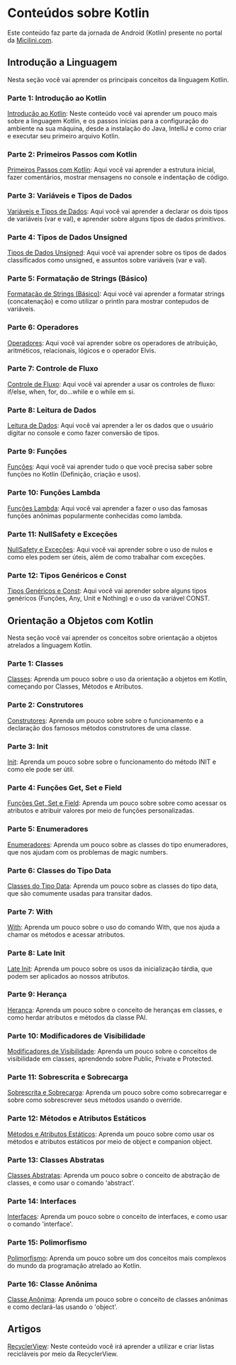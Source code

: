 # Conteúdos sobre Kotlin
Este conteúdo faz parte da jornada de Android (Kotlin) presente no portal da [Micilini.com](https://micilini.com/conteudos/android).

## Introdução a Linguagem

Nesta seção você vai aprender os principais conceitos da linguagem Kotlin.

### Parte 1: Introdução ao Kotlin
[Introdução ao Kotlin](https://micilini.com/conteudos/android/introducao-kotlin): Neste conteúdo você vai aprender um pouco mais sobre a linguagem Kotlin, e os passos inícias para a configuração do ambiente na sua máquina, desde a instalação do Java, IntelliJ e como criar e executar seu primeiro arquivo Kotlin.

### Parte 2: Primeiros Passos com Kotlin
[Primeiros Passos com Kotlin](https://micilini.com/conteudos/android/primeiros-passos): Aqui você vai aprender a estrutura inicial, fazer comentários, mostrar mensagens no console e indentação de código.

### Parte 3: Variáveis e Tipos de Dados
[Variáveis e Tipos de Dados](https://micilini.com/conteudos/android/variaveis-tipos-de-dados): Aqui você vai aprender a declarar os dois tipos de variáveis (var e val), e aprender sobre alguns tipos de dados primitivos.

### Parte 4: Tipos de Dados Unsigned
[Tipos de Dados Unsigned](https://micilini.com/conteudos/android/tipos-de-dados-unsigned): Aqui você vai aprender sobre os tipos de dados classificados como unsigned, e assuntos sobre variáveis (var e val).

### Parte 5: Formatação de Strings (Básico)
[Formatação de Strings (Básico)](https://micilini.com/conteudos/android/formatacao-strings-basico): Aqui você vai aprender a formatar strings (concatenação) e como utilizar o println para mostrar contepudos de variáveis.

### Parte 6: Operadores
[Operadores](https://micilini.com/conteudos/android/operadores): Aqui você vai aprender sobre os operadores de atribuição, aritméticos, relacionais, lógicos e o operador Elvis.

### Parte 7: Controle de Fluxo
[Controle de Fluxo](https://micilini.com/conteudos/android/controle-de-fluxo): Aqui você vai aprender a usar os controles de fluxo: if/else, when, for, do...while e o while em si.

### Parte 8: Leitura de Dados
[Leitura de Dados](https://micilini.com/conteudos/android/leitura-de-dados): Aqui você vai aprender a ler os dados que o usuário digitar no console e como fazer conversão de tipos.

### Parte 9: Funções
[Funções](https://micilini.com/conteudos/android/funcoes): Aqui você vai aprender tudo o que você precisa saber sobre funções no Kotlin (Definição, criação e usos).

### Parte 10: Funções Lambda
[Funções Lambda](https://micilini.com/conteudos/android/funcoes-lambda): Aqui você vai aprender a fazer o uso das famosas funções anônimas popularmente conhecidas como lambda.

### Parte 11: NullSafety e Exceções
[NullSafety e Exceções](https://micilini.com/conteudos/android/nullsafety-e-excecoes): Aqui você vai aprender sobre o uso de nulos e como eles podem ser úteis, além de como trabalhar com exceções.

### Parte 12: Tipos Genéricos e Const
[Tipos Genéricos e Const](https://micilini.com/conteudos/android/tipo-generico-const): Aqui você vai aprender sobre alguns tipos genéricos (Funções, Any, Unit e Nothing) e o uso da variável CONST.

## Orientação a Objetos com Kotlin

Nesta seção você vai aprender os conceitos sobre orientação a objetos atrelados a linguagem Kotlin.

### Parte 1: Classes
[Classes](https://micilini.com/conteudos/android/classes): Aprenda um pouco sobre o uso da orientação a objetos em Kotlin, começando por Classes, Métodos e Atributos.

### Parte 2: Construtores
[Construtores](https://micilini.com/conteudos/android/construtores): Aprenda um pouco sobre sobre o funcionamento e a declaração dos famosos métodos construtores de uma classe.

### Parte 3: Init
[Init](https://micilini.com/conteudos/android/init): Aprenda um pouco sobre sobre o funcionamento do método INIT e como ele pode ser útil.

### Parte 4: Funções Get, Set e Field
[Funções Get, Set e Field](https://micilini.com/conteudos/android/getter-setter-field): Aprenda um pouco sobre sobre como acessar os atributos e atribuir valores por meio de funções personalizadas.

### Parte 5: Enumeradores
[Enumeradores](https://micilini.com/conteudos/android/enums): Aprenda um pouco sobre as classes do tipo enumeradores, que nos ajudam com os problemas de magic numbers.

### Parte 6: Classes do Tipo Data
[Classes do Tipo Data](https://micilini.com/conteudos/android/dataclass): Aprenda um pouco sobre as classes do tipo data, que são comumente usadas para transitar dados.

### Parte 7: With
[With](https://micilini.com/conteudos/android/with): Aprenda um pouco sobre o uso do comando With, que nos ajuda a chamar os métodos e acessar atributos.

### Parte 8: Late Init
[Late Init](https://micilini.com/conteudos/android/lateinit): Aprenda um pouco sobre os usos da inicialização tárdia, que podem ser aplicados ao nossos atributos.

### Parte 9: Herança
[Herança](https://micilini.com/conteudos/android/heranca): Aprenda um pouco sobre o conceito de heranças em classes, e como herdar atributos e métodos da classe PAI.

### Parte 10: Modificadores de Visibilidade
[Modificadores de Visibilidade](https://micilini.com/conteudos/android/visibilidade): Aprenda um pouco sobre o conceitos de visibilidade em classes, aprendendo sobre Public, Private e Protected.

### Parte 11: Sobrescrita e Sobrecarga
[Sobrescrita e Sobrecarga](https://micilini.com/conteudos/android/sobrescrita-sobrecarga): Aprenda um pouco sobre como sobrecarregar e sobre como sobrescrever seus métodos usando o override.

### Parte 12: Métodos e Atributos Estáticos
[Métodos e Atributos Estáticos](https://micilini.com/conteudos/android/static): Aprenda um pouco sobre como usar os métodos e atributos estáticos por meio de object e companion object.

### Parte 13: Classes Abstratas
[Classes Abstratas](https://micilini.com/conteudos/android/abstract): Aprenda um pouco sobre o conceito de abstração de classes, e como usar o comando 'abstract'.

### Parte 14: Interfaces
[Interfaces](https://micilini.com/conteudos/android/interface): Aprenda um pouco sobre o conceito de interfaces, e como usar o comando 'interface'.

### Parte 15: Polimorfismo
[Polimorfismo](https://micilini.com/conteudos/android/polimorfismo): Aprenda um pouco sobre um dos conceitos mais complexos do mundo da programação atrelado ao Kotlin.

### Parte 16: Classe Anônima
[Classe Anônima](https://micilini.com/conteudos/android/classe-anonima): Aprenda um pouco sobre o conceito de classes anônimas e como declará-las usando o 'object'.

## Artigos

[RecyclerView](https://micilini.com/conteudos/android/recyclerview): Neste conteúdo você irá aprender a utilizar e criar listas recicláveis por meio da RecyclerView.
